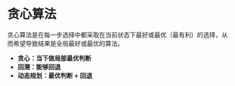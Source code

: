 # 贪心算法

贪心算法是在每一步选择中都采取在当前状态下最好或最优（最有利）的选择，从而希望导致结果是全局最好或最优的算法。

* **贪心：当下做局部最优判断**
* **回溯：能够回退**
* **动态规划：最优判断 + 回退**
